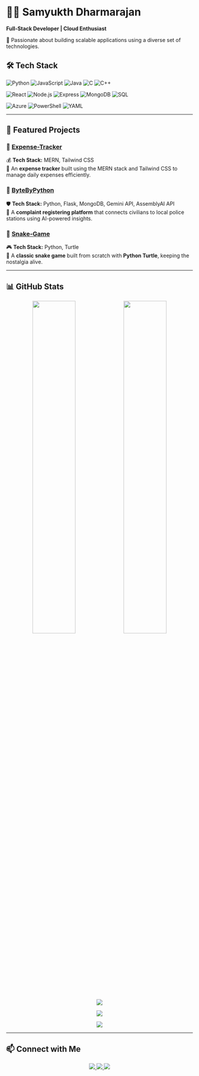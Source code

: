 # 👨‍💻 Samyukth Dharmarajan

**Full-Stack Developer | Cloud Enthusiast**  

🚀 Passionate about building scalable applications using a diverse set of technologies.

## 🛠 Tech Stack  
![Python](https://img.shields.io/badge/-Python-3776AB?style=for-the-badge&logo=python&logoColor=white)
![JavaScript](https://img.shields.io/badge/-JavaScript-F7DF1E?style=for-the-badge&logo=javascript&logoColor=black)
![Java](https://img.shields.io/badge/-Java-007396?style=for-the-badge&logo=java&logoColor=white)
![C](https://img.shields.io/badge/-C-A8B9CC?style=for-the-badge&logo=c&logoColor=black)
![C++](https://img.shields.io/badge/-C++-00599C?style=for-the-badge&logo=c%2B%2B&logoColor=white)

![React](https://img.shields.io/badge/-React-61DAFB?style=for-the-badge&logo=react&logoColor=black)
![Node.js](https://img.shields.io/badge/-Node.js-339933?style=for-the-badge&logo=node.js&logoColor=white)
![Express](https://img.shields.io/badge/-Express-000000?style=for-the-badge&logo=express&logoColor=white)
![MongoDB](https://img.shields.io/badge/-MongoDB-47A248?style=for-the-badge&logo=mongodb&logoColor=white)
![SQL](https://img.shields.io/badge/-SQL-4479A1?style=for-the-badge&logo=postgresql&logoColor=white)

![Azure](https://img.shields.io/badge/-Azure-0089D6?style=for-the-badge&logo=microsoft-azure&logoColor=white)
![PowerShell](https://img.shields.io/badge/-PowerShell-5391FE?style=for-the-badge&logo=powershell&logoColor=white)
![YAML](https://img.shields.io/badge/-YAML-CCCCCC?style=for-the-badge&logo=yaml&logoColor=black)

---

## 🚀 Featured Projects

### 📌 [Expense-Tracker](https://github.com/samyukthdraj/Expense-Tracker)
💰 **Tech Stack:** MERN, Tailwind CSS  
🔹 An **expense tracker** built using the MERN stack and Tailwind CSS to manage daily expenses efficiently.

### 📌 [ByteByPython](https://github.com/samyukthdraj/ByteByPython)
🛡️ **Tech Stack:** Python, Flask, MongoDB, Gemini API, AssemblyAI API  
🔹 A **complaint registering platform** that connects civilians to local police stations using AI-powered insights.

### 📌 [Snake-Game](https://github.com/samyukthdraj/Snake-Game)
🎮 **Tech Stack:** Python, Turtle  
🔹 A **classic snake game** built from scratch with **Python Turtle**, keeping the nostalgia alive.

---

## 📊 GitHub Stats  

<p align="center">
  <img width="48%" src="https://github-readme-stats.vercel.app/api?username=samyukthdraj&show_icons=true&theme=radical" />
  <img width="48%" src="https://github-readme-stats.vercel.app/api/top-langs/?username=samyukthdraj&layout=compact&langs_count=6&theme=radical&hide_border=true" />
</p>

<p align="center">
  <img src="https://github-readme-activity-graph.vercel.app/graph?username=samyukthdraj&theme=tokyonight" />
</p>

<p align="center">
  <img src="https://github-profile-trophy.vercel.app/?username=samyukthdraj&theme=onedark" />
</p>

<p align="center">
  <img src="https://readme-typing-svg.herokuapp.com?font=Fira+Code&pause=1000&color=32CD32&width=500&lines=Full-Stack+Developer;Cloud+Enthusiast;Python%2C+React%2C+Azure%2C+Node.js" />
</p>

---

## 📫 Connect with Me  

<p align="center">
  <a href="https://samyukthdraj.github.io">
    <img src="https://img.shields.io/badge/Portfolio-Visit-blue?style=for-the-badge&logo=google-chrome&logoColor=white" />
  </a>
  <a href="https://www.linkedin.com/in/your-profile">
    <img src="https://img.shields.io/badge/LinkedIn-Connect-blue?style=for-the-badge&logo=linkedin" />
  </a>
  <a href="mailto:drajsamyukth@gmail.com">
    <img src="https://img.shields.io/badge/Email-Contact-red?style=for-the-badge&logo=gmail&logoColor=white" />
  </a>
</p>
